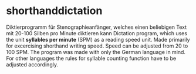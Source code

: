 # shorthanddictation
Diktierprogramm für Stenographieanfänger, welches einen beliebigen Text mit 20-100 Silben pro Minute diktieren kann
Dictation program, which uses the unit **syllables per minute** (SPM) as a reading speed unit. Made primarily for excercising shorthand writing speed. Speed can be adjusted from 20 to 100 SPM. The program was made with only the German language in mind. For other languages the rules for syllable counting function have to be adjusted accordingly.
